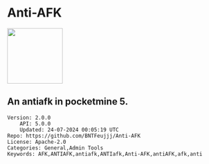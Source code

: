 # Anti-AFK
<img src="https://raw.githubusercontent.com/BNTFeujjj/Anti-AFK/84677be14692ad22b28d982b9ea369896f152169/icon.png" width="128" height="128" />

## An antiafk in pocketmine 5.
```properties
Version: 2.0.0
    API: 5.0.0
    Updated: 24-07-2024 00:05:19 UTC
Repo: https://github.com/BNTFeujjj/Anti-AFK
License: Apache-2.0
Categories: General,Admin Tools
Keywords: AFK,ANTIAFK,antiafk,ANTIafk,Anti-AFK,antiAFK,afk,anti
```